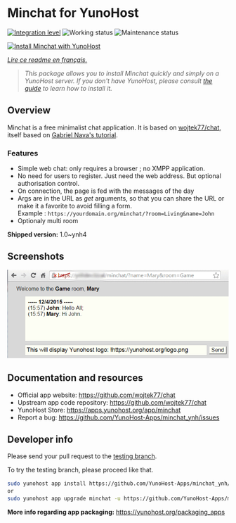 <!--
N.B.: This README was automatically generated by https://github.com/YunoHost/apps/tree/master/tools/README-generator
It shall NOT be edited by hand.
-->

# Minchat for YunoHost

[![Integration level](https://dash.yunohost.org/integration/minchat.svg)](https://dash.yunohost.org/appci/app/minchat) ![Working status](https://ci-apps.yunohost.org/ci/badges/minchat.status.svg) ![Maintenance status](https://ci-apps.yunohost.org/ci/badges/minchat.maintain.svg)

[![Install Minchat with YunoHost](https://install-app.yunohost.org/install-with-yunohost.svg)](https://install-app.yunohost.org/?app=minchat)

*[Lire ce readme en français.](./README_fr.md)*

> *This package allows you to install Minchat quickly and simply on a YunoHost server.
If you don't have YunoHost, please consult [the guide](https://yunohost.org/#/install) to learn how to install it.*

## Overview

Minchat is a free minimalist chat application. It is based on [wojtek77/chat](https://github.com/wojtek77/chat), itself based on [Gabriel Nava's tutorial](http://code.tutsplus.com/tutorials/how-to-create-a-simple-web-based-chat-application--net-5931).

### Features

- Simple web chat: only requires a browser ; no XMPP application.
- No need for users to register. Just need the web address. But optional authorisation control.
- On connection, the page is fed with the messages of the day
- Args are in the URL as *get* arguments, so that you can share the URL or make it a favorite to avoid filling a form.  
Example : `https://yourdomain.org/minchat/?room=Living&name=John`
- Optionaly multi room

**Shipped version:** 1.0~ynh4

## Screenshots

![Screenshot of Minchat](./doc/screenshots/minchat_ynh_screenshot01.gif)

## Documentation and resources

* Official app website: <https://github.com/wojtek77/chat>
* Upstream app code repository: <https://github.com/wojtek77/chat>
* YunoHost Store: <https://apps.yunohost.org/app/minchat>
* Report a bug: <https://github.com/YunoHost-Apps/minchat_ynh/issues>

## Developer info

Please send your pull request to the [testing branch](https://github.com/YunoHost-Apps/minchat_ynh/tree/testing).

To try the testing branch, please proceed like that.

``` bash
sudo yunohost app install https://github.com/YunoHost-Apps/minchat_ynh/tree/testing --debug
or
sudo yunohost app upgrade minchat -u https://github.com/YunoHost-Apps/minchat_ynh/tree/testing --debug
```

**More info regarding app packaging:** <https://yunohost.org/packaging_apps>
